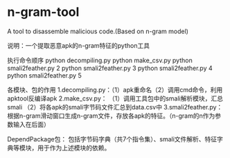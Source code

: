 # n-gram-tool
A tool to disassemble malicious code.(Based on n-gram model)

说明：一个提取恶意apk的n-gram特征的python工具

执行命令顺序 
python decompiling.py 
python make_csv.py 
python smali2feather.py 2 
python smali2feather.py 3 
python smali2feather.py 4 
python smali2feather.py 5

各模块、包的作用 
1.decompiling.py：（1）apk重命名（2）调用cmd命令，利用apktool反编译apk 
2.make_csv.py： （1）调用工具包中的smali解析模块，汇总smali （2）将各apk的smali字节码文件汇总到data.csv中 
3.smali2feather.py： 根据n-gram滑动窗口生成n-gram文件，存放各apk的特征。（n-gram的n作为参数输入在后面）

DependPackage包： 包括字节码字典（共7个指令集）、smali文件解析、特征字典等模块，用于作为上述模块的依赖。
